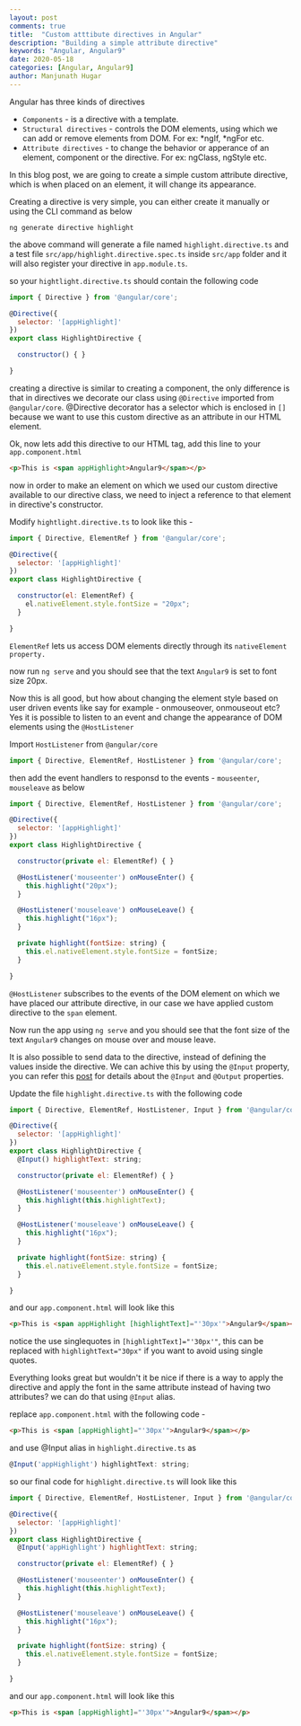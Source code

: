 ```yaml
---
layout: post
comments: true
title:  "Custom atttibute directives in Angular"
description: "Building a simple attribute directive"
keywords: "Angular, Angular9"
date: 2020-05-18
categories: [Angular, Angular9]
author: Manjunath Hugar
---
```


Angular has three kinds of directives
- `Components` - is a directive with a template. 
- `Structural directives` - controls the DOM elements, using which we can add or remove elements from DOM. For ex: *ngIf, *ngFor etc.
- `Attribute directives` - to change the behavior or apperance of an element, component or the directive. For ex: ngClass, ngStyle etc.

In this blog post, we are going to create a simple custom attribute directive, which is when placed on an element, it will change its appearance.

Creating a directive is very simple, you can either create it manually or using the CLI command as below
```
ng generate directive highlight
```
the above command will generate a file named `highlight.directive.ts` and a test file `src/app/highlight.directive.spec.ts` inside `src/app` folder and it will also register your directive in `app.module.ts`.

so your `hightlight.directive.ts` should contain the following code 
```js
import { Directive } from '@angular/core';

@Directive({
  selector: '[appHighlight]'
})
export class HighlightDirective {

  constructor() { }

}
```

creating a directive is similar to creating a component, the only difference is that in directives we decorate our class using `@Directive` imported from `@angular/core`.
@Directive decorator has a selector which is enclosed in `[]` because we want to use this custom directive as an attribute in our HTML element.

Ok, now lets add this directive to our HTML tag, add this line to your `app.component.html`
```html
<p>This is <span appHighlight>Angular9</span></p>
```
now in order to make an element on which we used our custom directive available to our directive class, we need to inject a reference to that element in directive's constructor.

Modify `hightlight.directive.ts` to look like this - 
```js
import { Directive, ElementRef } from '@angular/core';

@Directive({
  selector: '[appHighlight]'
})
export class HighlightDirective {

  constructor(el: ElementRef) {
    el.nativeElement.style.fontSize = "20px";  
  }

}
```
`ElementRef` lets us access DOM elements directly through its `nativeElement property.`

now run `ng serve` and you should see that the text `Angular9` is set to font size 20px.

Now this is all good, but how about changing the element style based on user driven events like say for example - onmouseover, onmouseout etc?
Yes it is possible to listen to an event and change the appearance of DOM elements using the `@HostListener`

Import `HostListener` from `@angular/core`
```js
import { Directive, ElementRef, HostListener } from '@angular/core';
```
then add the event handlers to responsd to the events - `mouseenter`, `mouseleave` as below
```js
import { Directive, ElementRef, HostListener } from '@angular/core';

@Directive({
  selector: '[appHighlight]'
})
export class HighlightDirective {

  constructor(private el: ElementRef) { }

  @HostListener('mouseenter') onMouseEnter() {
    this.highlight("20px");
  }

  @HostListener('mouseleave') onMouseLeave() {
    this.highlight("16px");
  }

  private highlight(fontSize: string) {
    this.el.nativeElement.style.fontSize = fontSize;
  }

}
```
`@HostListener` subscribes to the events of the DOM element on which we have placed our attribute directive, in our case we have applied custom directive to the `span` element.

Now run the app using `ng serve` and you should see that the font size of the text `Angular9` changes on mouse over and mouse leave.

It is also possible to send data to the directive, instead of defining the values inside the directive. We can achive this by using the `@Input` property, you can refer this [post](https://www.agiliq.com/blog/2020/05/input-and-output-properties-in-angular/) for details about the `@Input` and `@Output` properties.

Update the file `highlight.directive.ts` with the following code
```js
import { Directive, ElementRef, HostListener, Input } from '@angular/core';

@Directive({
  selector: '[appHighlight]'
})
export class HighlightDirective {
  @Input() highlightText: string;

  constructor(private el: ElementRef) { }

  @HostListener('mouseenter') onMouseEnter() {
    this.highlight(this.highlightText);
  }

  @HostListener('mouseleave') onMouseLeave() {
    this.highlight("16px");
  }

  private highlight(fontSize: string) {
    this.el.nativeElement.style.fontSize = fontSize;
  }

}
```
and our `app.component.html` will look like this
```html
<p>This is <span appHighlight [highlightText]="'30px'">Angular9</span></p>
```
notice the use singlequotes in `[highlightText]="'30px'"`, this can be replaced with `highlightText="30px"` if you want to avoid using single quotes.

Everything looks great but wouldn't it be nice if there is a way to apply the directive and apply the font in the same attribute instead of having two attributes? we can do that using `@Input` alias.

replace `app.component.html` with the following code - 
```html
<p>This is <span [appHighlight]="'30px'">Angular9</span></p>
```

and use @Input alias in `highlight.directive.ts` as
```js
@Input('appHighlight') highlightText: string;
```

so our final code for `highlight.directive.ts` will look like this
```js
import { Directive, ElementRef, HostListener, Input } from '@angular/core';

@Directive({
  selector: '[appHighlight]'
})
export class HighlightDirective {
  @Input('appHighlight') highlightText: string;

  constructor(private el: ElementRef) { }

  @HostListener('mouseenter') onMouseEnter() {
    this.highlight(this.highlightText);
  }

  @HostListener('mouseleave') onMouseLeave() {
    this.highlight("16px");
  }

  private highlight(fontSize: string) {
    this.el.nativeElement.style.fontSize = fontSize;
  }

}
```
and our `app.component.html` will look like this
```html
<p>This is <span [appHighlight]="'30px'">Angular9</span></p>
```



